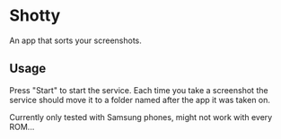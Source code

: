 # Shotty

An app that sorts your screenshots.

## Usage

Press "Start" to start the service. Each time you take a screenshot the service should move it to a folder named after the app it was taken on.

Currently only tested with Samsung phones, might not work with every ROM...
